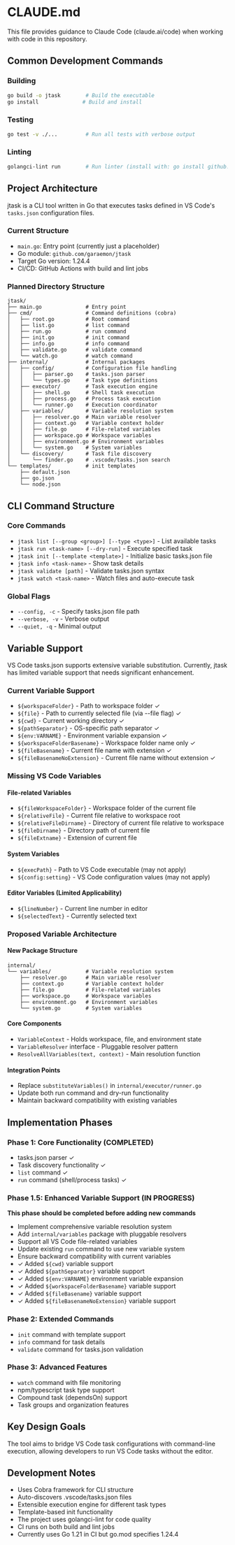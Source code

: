 # CLAUDE.md

This file provides guidance to Claude Code (claude.ai/code) when working with code in this repository.

## Common Development Commands

### Building
```bash
go build -o jtask        # Build the executable
go install              # Build and install
```

### Testing
```bash
go test -v ./...         # Run all tests with verbose output
```

### Linting
```bash
golangci-lint run        # Run linter (install with: go install github.com/golangci/golangci-lint/cmd/golangci-lint@latest)
```

## Project Architecture

jtask is a CLI tool written in Go that executes tasks defined in VS Code's `tasks.json` configuration files.

### Current Structure
- `main.go`: Entry point (currently just a placeholder)
- Go module: `github.com/garaemon/jtask`
- Target Go version: 1.24.4
- CI/CD: GitHub Actions with build and lint jobs

### Planned Directory Structure
```
jtask/
├── main.go              # Entry point
├── cmd/                 # Command definitions (cobra)
│   ├── root.go          # Root command
│   ├── list.go          # list command
│   ├── run.go           # run command
│   ├── init.go          # init command
│   ├── info.go          # info command
│   ├── validate.go      # validate command
│   └── watch.go         # watch command
├── internal/            # Internal packages
│   ├── config/          # Configuration file handling
│   │   ├── parser.go    # tasks.json parser
│   │   └── types.go     # Task type definitions
│   ├── executor/        # Task execution engine
│   │   ├── shell.go     # Shell task execution
│   │   ├── process.go   # Process task execution
│   │   └── runner.go    # Execution coordinator
│   ├── variables/       # Variable resolution system
│   │   ├── resolver.go  # Main variable resolver
│   │   ├── context.go   # Variable context holder
│   │   ├── file.go      # File-related variables
│   │   ├── workspace.go # Workspace variables
│   │   ├── environment.go # Environment variables
│   │   └── system.go    # System variables
│   └── discovery/       # Task file discovery
│       └── finder.go    # .vscode/tasks.json search
└── templates/           # init templates
    ├── default.json
    ├── go.json
    └── node.json
```

## CLI Command Structure

### Core Commands
- `jtask list [--group <group>] [--type <type>]` - List available tasks
- `jtask run <task-name> [--dry-run]` - Execute specified task
- `jtask init [--template <template>]` - Initialize basic tasks.json file
- `jtask info <task-name>` - Show task details
- `jtask validate [path]` - Validate tasks.json syntax
- `jtask watch <task-name>` - Watch files and auto-execute task

### Global Flags
- `--config, -c` - Specify tasks.json file path
- `--verbose, -v` - Verbose output
- `--quiet, -q` - Minimal output

## Variable Support

VS Code tasks.json supports extensive variable substitution. Currently, jtask has limited variable support that needs significant enhancement.

### Current Variable Support
- `${workspaceFolder}` - Path to workspace folder ✓
- `${file}` - Path to currently selected file (via --file flag) ✓
- `${cwd}` - Current working directory ✓
- `${pathSeparator}` - OS-specific path separator ✓
- `${env:VARNAME}` - Environment variable expansion ✓
- `${workspaceFolderBasename}` - Workspace folder name only ✓
- `${fileBasename}` - Current file name with extension ✓
- `${fileBasenameNoExtension}` - Current file name without extension ✓

### Missing VS Code Variables

#### File-related Variables
- `${fileWorkspaceFolder}` - Workspace folder of the current file
- `${relativeFile}` - Current file relative to workspace root
- `${relativeFileDirname}` - Directory of current file relative to workspace
- `${fileDirname}` - Directory path of current file
- `${fileExtname}` - Extension of current file

#### System Variables
- `${execPath}` - Path to VS Code executable (may not apply)
- `${config:setting}` - VS Code configuration values (may not apply)

#### Editor Variables (Limited Applicability)
- `${lineNumber}` - Current line number in editor
- `${selectedText}` - Currently selected text

### Proposed Variable Architecture

#### New Package Structure
```
internal/
└── variables/           # Variable resolution system
    ├── resolver.go      # Main variable resolver
    ├── context.go       # Variable context holder
    ├── file.go          # File-related variables
    ├── workspace.go     # Workspace variables
    ├── environment.go   # Environment variables
    └── system.go        # System variables
```

#### Core Components
- `VariableContext` - Holds workspace, file, and environment state
- `VariableResolver` interface - Pluggable resolver pattern
- `ResolveAllVariables(text, context)` - Main resolution function

#### Integration Points
- Replace `substituteVariables()` in `internal/executor/runner.go`
- Update both run command and dry-run functionality
- Maintain backward compatibility with existing variables

## Implementation Phases

### Phase 1: Core Functionality (COMPLETED)
- tasks.json parser ✓
- Task discovery functionality ✓
- `list` command ✓
- `run` command (shell/process tasks) ✓

### Phase 1.5: Enhanced Variable Support (IN PROGRESS)
**This phase should be completed before adding new commands**
- Implement comprehensive variable resolution system
- Add `internal/variables` package with pluggable resolvers
- Support all VS Code file-related variables
- Update existing `run` command to use new variable system
- Ensure backward compatibility with current variables
- ✓ Added `${cwd}` variable support
- ✓ Added `${pathSeparator}` variable support
- ✓ Added `${env:VARNAME}` environment variable expansion
- ✓ Added `${workspaceFolderBasename}` variable support
- ✓ Added `${fileBasename}` variable support
- ✓ Added `${fileBasenameNoExtension}` variable support

### Phase 2: Extended Commands
- `init` command with template support
- `info` command for task details
- `validate` command for tasks.json validation

### Phase 3: Advanced Features
- `watch` command with file monitoring
- npm/typescript task type support
- Compound task (dependsOn) support
- Task groups and organization features

## Key Design Goals

The tool aims to bridge VS Code task configurations with command-line execution, allowing developers to run VS Code tasks without the editor.

## Development Notes

- Uses Cobra framework for CLI structure
- Auto-discovers .vscode/tasks.json files
- Extensible execution engine for different task types
- Template-based init functionality
- The project uses golangci-lint for code quality
- CI runs on both build and lint jobs
- Currently uses Go 1.21 in CI but go.mod specifies 1.24.4